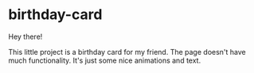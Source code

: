 # birthday-card

Hey there! 

This little project is a birthday card for my friend. 
The page doesn't have much functionality. 
It's just some nice animations and text.
